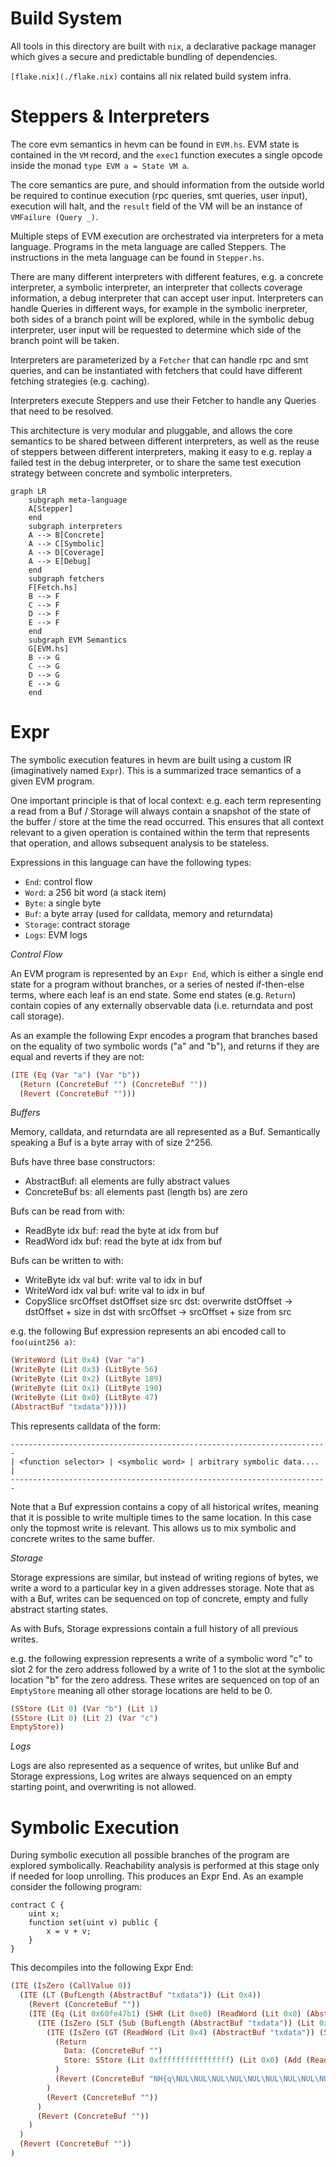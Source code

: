 # Build System

All tools in this directory are built with `nix`, a declarative package manager
which gives a secure and predictable bundling of dependencies.

`[flake.nix](./flake.nix)` contains all nix related build system infra.

# Steppers & Interpreters

The core evm semantics in hevm can be found in `EVM.hs`. EVM state is contained in the `VM` record,
and the `exec1` function executes a single opcode inside the monad `type EVM a = State VM a`.

The core semantics are pure, and should information from the outside world be required to continue
execution (rpc queries, smt queries, user input), execution will halt, and the `result` field of the
VM will be an instance of `VMFailure (Query _)`.

Multiple steps of EVM execution are orchestrated via interpreters for a meta language. Programs in
the meta language are called Steppers. The instructions in the meta language can be found in
`Stepper.hs`.

There are many different interpreters with different
features, e.g. a concrete interpreter, a symbolic interpreter, an interpreter that collects coverage
information, a debug interpreter that can accept user input. Interpreters can handle Queries in
different ways, for example in the symbolic inerpreter, both sides of a branch point will be
explored, while in the symbolic debug interpreter, user input will be requested to determine which
side of the branch point will be taken.

Interpreters are parameterized by a `Fetcher` that can handle rpc and smt queries, and can be
instantiated with fetchers that could have different fetching strategies (e.g. caching).

Interpreters execute Steppers and use their Fetcher to handle any Queries that need to be resolved.

This architecture is very modular and pluggable, and allows the core semantics to be shared between
different interpreters, as well as the reuse of steppers between different interpreters, making it
easy to e.g. replay a failed test in the debug interpreter, or to share the same test execution
strategy between concrete and symbolic interpreters.

```mermaid
graph LR
    subgraph meta-language
    A[Stepper]
    end
    subgraph interpreters
    A --> B[Concrete]
    A --> C[Symbolic]
    A --> D[Coverage]
    A --> E[Debug]
    end
    subgraph fetchers
    F[Fetch.hs]
    B --> F
    C --> F
    D --> F
    E --> F
    end
    subgraph EVM Semantics
    G[EVM.hs]
    B --> G
    C --> G
    D --> G
    E --> G
    end
```

# Expr

The symbolic execution features in hevm are built using a custom IR (imaginatively named `Expr`). This is a summarized trace semantics of a given EVM program.

One important principle is that of local context: e.g. each term representing a read from a Buf / Storage will always contain a snapshot of the state of the buffer / store at the time the read occurred. This ensures that all context relevant to a given operation is contained within the term that represents that operation, and allows subsequent analysis to be stateless.

Expressions in this language can have the following types:

- `End`: control flow
- `Word`: a 256 bit word (a stack item)
- `Byte`: a single byte
- `Buf`: a byte array (used for calldata, memory and returndata)
- `Storage`: contract storage
- `Logs`: EVM logs

*Control Flow*

An EVM program is represented by an `Expr End`, which is either a single end state for a program without branches, or a series of nested if-then-else terms, where each leaf is an end state. Some end states (e.g. `Return`) contain copies of any externally observable data (i.e. returndata and post call storage).

As an example the following Expr encodes a program that branches based on the equality of two symbolic words ("a" and "b"), and returns if they are equal and reverts if they are not:

```haskell
(ITE (Eq (Var "a") (Var "b"))
  (Return (ConcreteBuf "") (ConcreteBuf ""))
  (Revert (ConcreteBuf "")))
```

*Buffers*

Memory, calldata, and returndata are all represented as a Buf. Semantically speaking a Buf is a byte array with of size 2^256.

Bufs have three base constructors:
  - AbstractBuf:    all elements are fully abstract values
  - ConcreteBuf bs: all elements past (length bs) are zero

Bufs can be read from with:
  - ReadByte idx buf: read the byte at idx from buf
  - ReadWord idx buf: read the byte at idx from buf

Bufs can be written to with:
  - WriteByte idx val buf: write val to idx in buf
  - WriteWord idx val buf: write val to idx in buf
  - CopySlice srcOffset dstOffset size src dst:
      overwrite dstOffset -> dstOffset + size in dst with srcOffset -> srcOffset + size from src

e.g. the following Buf expression represents an abi encoded call to `foo(uint256 a)`:

```haskell
(WriteWord (Lit 0x4) (Var "a")
(WriteByte (Lit 0x3) (LitByte 56)
(WriteByte (Lit 0x2) (LitByte 189)
(WriteByte (Lit 0x1) (LitByte 190)
(WriteByte (Lit 0x0) (LitByte 47)
(AbstractBuf "txdata")))))
```

This represents calldata of the form:

```
-----------------------------------------------------------------------
| <function selector> | <symbolic word> | arbitrary symbolic data.... |
-----------------------------------------------------------------------
```

Note that a Buf expression contains a copy of all historical writes, meaning that it is possible to write multiple times to the same location. In this case only the topmost write is relevant. This allows us to mix symbolic and concrete writes to the same buffer.

*Storage*

Storage expressions are similar, but instead of writing regions of bytes, we write a word to a particular key in a given addresses storage. Note that as with a Buf, writes can be sequenced on top of concrete, empty and fully abstract starting states.

As with Bufs, Storage expressions contain a full history of all previous writes.

e.g. the following expression represents a write of a symbolic word "c" to slot 2 for the zero address followed by a write of 1 to the slot at the symbolic location "b" for the zero address. These writes are sequenced on top of an `EmptyStore` meaning all other storage locations are held to be 0.

```haskell
(SStore (Lit 0) (Var "b") (Lit 1)
(SStore (Lit 0) (Lit 2) (Var "c")
EmptyStore))
```

*Logs*

Logs are also represented as a sequence of writes, but unlike Buf and Storage expressions, Log writes are always sequenced on an empty starting point, and overwriting is not allowed.

# Symbolic Execution

During symbolic execution all possible branches of the program are explored symbolically. Reachability analysis is performed at this stage only if needed for loop unrolling. This produces an Expr End. As an example consider the following program:

```solidity
contract C {
    uint x;
    function set(uint v) public {
        x = v + v;
    }
}
```

This decompiles into the following Expr End:

```haskell
(ITE (IsZero (CallValue 0))
  (ITE (LT (BufLength (AbstractBuf "txdata")) (Lit 0x4))
    (Revert (ConcreteBuf ""))
    (ITE (Eq (Lit 0x60fe47b1) (SHR (Lit 0xe0) (ReadWord (Lit 0x0) (AbstractBuf "txdata"))))
      (ITE (IsZero (SLT (Sub (BufLength (AbstractBuf "txdata")) (Lit 0x4)) (Lit 0x20)))
        (ITE (IsZero (GT (ReadWord (Lit 0x4) (AbstractBuf "txdata")) (Sub (Lit 0xffffffffffffffffffffffffffffffffffffffffffffffffffffffffffffffff) (ReadWord (Lit 0x4) (AbstractBuf "txdata")))))
          (Return
            Data: (ConcreteBuf "")
            Store: SStore (Lit 0xffffffffffffffff) (Lit 0x0) (Add (ReadWord (Lit 0x4) (AbstractBuf "txdata")) (ReadWord (Lit 0x4) (AbstractBuf "txdata"))) AbstractStore
          )
          (Revert (ConcreteBuf "NH{q\NUL\NUL\NUL\NUL\NUL\NUL\NUL\NUL\NUL\NUL\NUL\NUL\NUL\NUL\NUL\NUL\NUL\NUL\NUL\NUL\NUL\NUL\NUL\NUL\NUL\NUL\NUL\NUL\NUL\NUL\NUL\DC1"))
        )
        (Revert (ConcreteBuf ""))
      )
      (Revert (ConcreteBuf ""))
    )
  )
  (Revert (ConcreteBuf ""))
)
```

